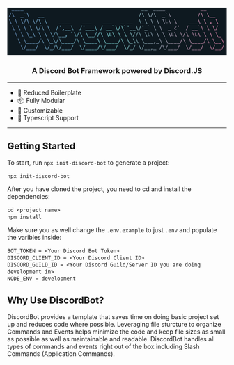 
<p align="center">
  <img src="assets/discordbot.PNG" alt="DiscordBot Banner"  >
</p>

<h3 align="center">
  A Discord Bot Framework powered by Discord.JS
</h3>

<hr/>

* 🔻 Reduced Boilerplate
* 📦 Fully Modular
* 🔨 Customizable
* :large_blue_circle: Typescript Support

<hr/>

## Getting Started

To start, run ``npx init-discord-bot`` to generate a project:

```
npx init-discord-bot
```

After you have cloned the project, you need to cd and install the dependencies:
```
cd <project name>
npm install
```
Make sure you as well change the ``.env.example`` to just ``.env`` and populate the varibles inside:
```
BOT_TOKEN = <Your Discord Bot Token>
DISCORD_CLIENT_ID = <Your Discord Client ID>
DISCORD_GUILD_ID = <Your Discord Guild/Server ID you are doing development in>
NODE_ENV = development
```

## Why Use DiscordBot?

DiscordBot provides a template that saves time on doing basic project set up and reduces code where possible. Leveraging file sturcture to organize Commands and Events helps minimize the code and keep file sizes as small as possible as well as maintainable and readable. DiscordBot handles all types of commands and events right out of the box including Slash Commands (Application Commands). 
